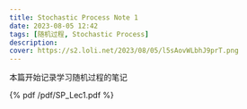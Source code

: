 ```yaml
---
title: Stochastic Process Note 1
date: 2023-08-05 12:42
tags: [随机过程, Stochastic Process]
description:
cover: https://s2.loli.net/2023/08/05/l5sAovWLbhJ9prT.png
---
```


本篇开始记录学习随机过程的笔记

{% pdf /pdf/SP_Lec1.pdf %}